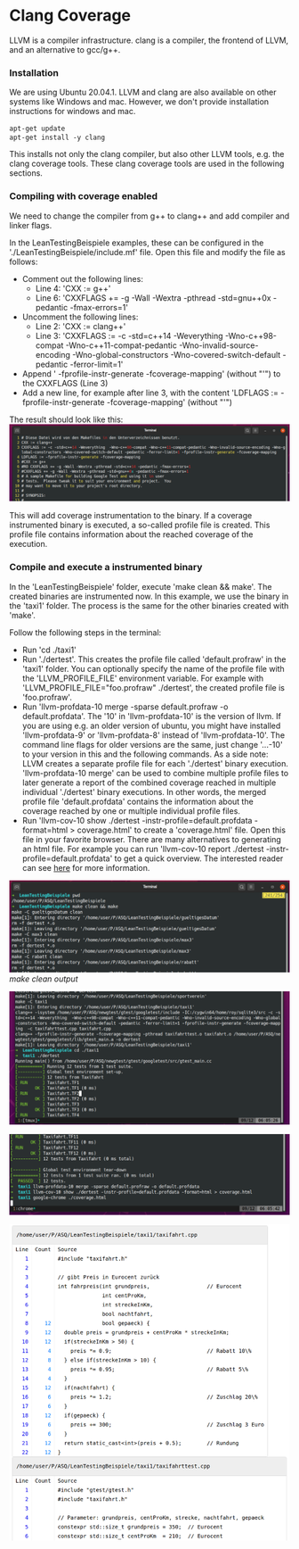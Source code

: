 # Clang Coverage

LLVM is a compiler infrastructure. clang is a compiler, the frontend of LLVM, and an alternative to gcc/g++.

### Installation 

We are using Ubuntu 20.04.1. LLVM and clang are also available on other systems like Windows and mac. However, we don't provide installation instructions for windows and mac.
~~~console
apt-get update
apt-get install -y clang
~~~

This installs not only the clang compiler, but also other LLVM tools, e.g. the clang coverage tools. These clang coverage tools are used in the following sections.

### Compiling with coverage enabled

We need to change the compiler from g++ to clang++ and add compiler and linker flags.

In the LeanTestingBeispiele examples, these can be configured in the './LeanTestingBeispiele/include.mf' file. Open this file and modify the file as follows:
- Comment out the following lines:
	- Line 4: 'CXX := g++'
	- Line 6: 'CXXFLAGS += -g -Wall -Wextra -pthread -std=gnu++0x -pedantic -fmax-errors=1'
- Uncomment the following lines:
	- Line 2: 'CXX := clang++'
	- Line 3: 'CXXFLAGS := -c -std=c++14 -Weverything  -Wno-c++98-compat -Wno-c++11-compat-pedantic -Wno-invalid-source-encoding -Wno-global-constructors -Wno-covered-switch-default -pedantic -ferror-limit=1'
- Append ' -fprofile-instr-generate -fcoverage-mapping' (without "'") to the CXXFLAGS (Line 3)
- Add a new line, for example after line 3, with the content 'LDFLAGS := -fprofile-instr-generate -fcoverage-mapping' (without "'")

The result should look like this:
![](img/makefilechanges.png)

This will add coverage instrumentation to the binary. If a coverage instrumented binary is executed, a so-called profile file is created. This profile file contains information about the reached coverage of the execution.

### Compile and execute a instrumented binary

In the 'LeanTestingBeispiele' folder, execute 'make clean && make'. The created binaries are instrumented now. In this example, we use the binary in the 'taxi1' folder. The process is the same for the other binaries created with 'make'.

Follow the following steps in the terminal:
- Run 'cd ./taxi1'
- Run './dertest'. This creates the profile file called 'default.profraw' in the 'taxi1' folder. You can optionally specify the name of the profile file with the 'LLVM\_PROFILE\_FILE' environment variable. For example with 'LLVM\_PROFILE\_FILE="foo.profraw" ./dertest', the created profile file is 'foo.profraw'.
- Run 'llvm-profdata-10 merge -sparse default.profraw -o default.profdata'. The '10' in 'llvm-profdata-10' is the version of llvm. If you are using e.g. an older version of ubuntu, you might have installed 'llvm-profdata-9' or 'llvm-profdata-8' instead of 'llvm-profdata-10'. The command line flags for older versions are the same, just change '...-10' to your version in this and the following commands. As a side note: LLVM creates a separate profile file for each './dertest' binary execution. 'llvm-profdata-10 merge' can be used to combine multiple profile files to later generate a report of the combined coverage reached in multiple individual './dertest' binary executions. In other words, the merged profile file 'default.profdata' contains the information about the coverage reached by one or multiple individual profile files.
- Run 'llvm-cov-10 show ./dertest -instr-profile=default.profdata -format=html > coverage.html' to create a 'coverage.html' file. Open this file in your favorite browser. There are many alternatives to generating an html file. For example you can run 'llvm-cov-10 report ./dertest -instr-profile=default.profdata' to get a quick overview. The interested reader can see [here](https://llvm.org/docs/CommandGuide/llvm-cov.html) for more information.

![makeclean](img/makeclean.png "make clean output")
*make clean output*

![make](img/make.png "make output")

![llvmtools](img/llvmtools.png "llvmtools output")

![report](img/report.png "report")

